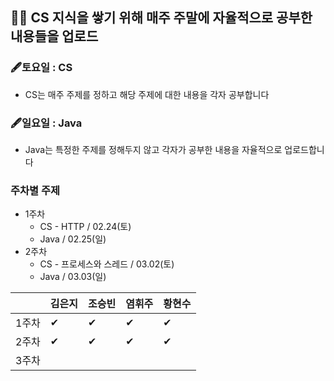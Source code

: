 
## 🏄‍♂️ CS 지식을 쌓기 위해 매주 주말에 자율적으로 공부한 내용들을 업로드
### 🖋토요일 : CS
- CS는 매주 주제를 정하고 해당 주제에 대한 내용을 각자 공부합니다
### 🖋일요일 : Java
- Java는 특정한 주제를 정해두지 않고 각자가 공부한 내용을 자율적으로 업로드합니다

### 주차별 주제
- 1주차
  - CS - HTTP / 02.24(토)
  - Java / 02.25(일)
- 2주차
  - CS - 프로세스와 스레드 / 03.02(토)
  - Java / 03.03(일)

||김은지|조승빈|염휘주|황현수|
|---|---|---|---|---|
|1주차 |✔|✔|✔|✔|
|2주차 |✔|✔|✔|✔|
|3주차 | | | | |

